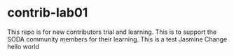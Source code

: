 # contrib-lab01
This repo is for new contributors trial and learning. This is to support the SODA community members for their learning.
This is a test Jasmine
Change
hello world
